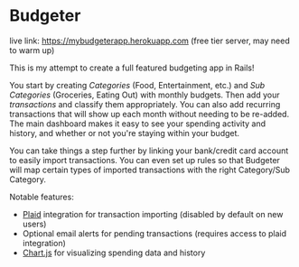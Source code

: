 # Budgeter
live link: https://mybudgeterapp.herokuapp.com (free tier server, may need to warm up)

This is my attempt to create a full featured budgeting app in Rails!  

You start by creating *Categories* (Food, Entertainment, etc.) and *Sub Categories* (Groceries, Eating Out) with monthly budgets. Then add your *transactions* and classify them appropriately. You can also add recurring transactions that will show up each month without needing to be re-added. The main dashboard makes it easy to see your spending activity and history, and whether or not you're staying within your budget.  

You can take things a step further by linking your bank/credit card account to easily import transactions. You can even set up rules so that Budgeter will map certain types of imported transactions with the right Category/Sub Category.

Notable features:
- [Plaid](https://www.plaid.com) integration for transaction importing (disabled by default on new users)
- Optional email alerts for pending transactions (requires access to plaid integration)
- [Chart.js](https://www.chartjs.org/) for visualizing spending data and history
